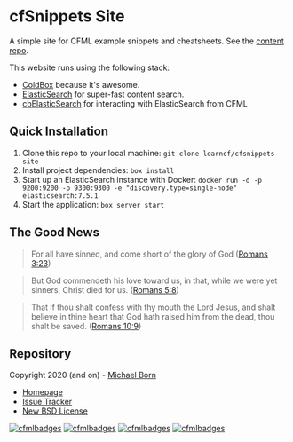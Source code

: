 # cfSnippets Site

A simple site for CFML example snippets and cheatsheets. See the [content repo](https://github.com/LearnCF/cfSnippets).

This website runs using the following stack:

* [ColdBox](https://www.coldbox.org/) because it's awesome.
* [ElasticSearch](https://www.elastic.co/elasticsearch/get-started) for super-fast content search.
* [cbElasticSearch](https://forgebox.io/view/cbelasticsearch) for interacting with ElasticSearch from CFML

## Quick Installation

1. Clone this repo to your local machine: `git clone learncf/cfsnippets-site`
2. Install project dependencies: `box install`
3. Start up an ElasticSearch instance with Docker: `docker run -d -p 9200:9200 -p 9300:9300 -e "discovery.type=single-node" elasticsearch:7.5.1`
4. Start the application: `box server start`

## The Good News

> For all have sinned, and come short of the glory of God ([Romans 3:23](https://www.kingjamesbibleonline.org/Romans-3-23/))

> But God commendeth his love toward us, in that, while we were yet sinners, Christ died for us. ([Romans 5:8](https://www.kingjamesbibleonline.org/Romans-5-8))

> That if thou shalt confess with thy mouth the Lord Jesus, and shalt believe in thine heart that God hath raised him from the dead, thou shalt be saved. ([Romans 10:9](https://www.kingjamesbibleonline.org/Romans-10-9/))
 
## Repository

Copyright 2020 (and on) - [Michael Born](https://michaelborn.me/)

* [Homepage](https://github.com/LearnCF/cfSnippets-site)
* [Issue Tracker](https://github.com/LearnCF/cfSnippets-site/issues)
* [New BSD License](https://github.com/LearnCF/cfSnippets-site/blob/master/LICENSE.txt)

[![cfmlbadges](https://cfmlbadges.monkehworks.com/images/badges/made-with-cfml.svg)](https://cfmlbadges.monkehworks.com) [![cfmlbadges](https://cfmlbadges.monkehworks.com/images/badges/tested-with-testbox.svg)](https://cfmlbadges.monkehworks.com) [![cfmlbadges](https://cfmlbadges.monkehworks.com/images/badges/powered-by-coffee.svg)](https://cfmlbadges.monkehworks.com) [![cfmlbadges](https://cfmlbadges.monkehworks.com/images/badges/i-can-bench-press-ben-nadel.svg)](https://cfmlbadges.monkehworks.com)